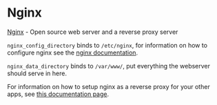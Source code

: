 # Nginx
[Nginx](https://www.nginx.com/) - Open source web server and a reverse proxy server

`nginx_config_directory` binds to `/etc/nginx`, for information on how to configure nginx see the [nginx documentation](https://docs.nginx.com/nginx/admin-guide/basic-functionality/managing-configuration-files/).

`nginx_data_directory` binds to `/var/www/`, put everything the webserver should serve in here.

For information on how to setup nginx as a reverse proxy for your other apps, see [this documentation page](https://docs.nginx.com/nginx/admin-guide/web-server/reverse-proxy/).